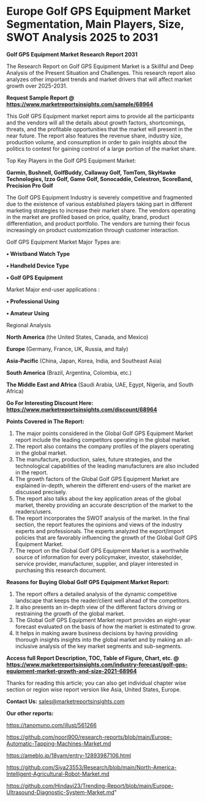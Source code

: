 # Europe Golf GPS Equipment Market Segmentation, Main Players, Size, SWOT Analysis 2025 to 2031

<strong>Golf GPS Equipment Market Research Report 2031</strong>

The Research Report on Golf GPS Equipment Market is a Skillful and Deep Analysis of the Present Situation and Challenges. This research report also analyzes other important trends and market drivers that will affect market growth over 2025-2031.

<strong>Request Sample Report @ <a href=https://www.marketreportsinsights.com/sample/68964>https://www.marketreportsinsights.com/sample/68964</a></strong>

This Golf GPS Equipment market report aims to provide all the participants and the vendors will all the details about growth factors, shortcomings, threats, and the profitable opportunities that the market will present in the near future. The report also features the revenue share, industry size, production volume, and consumption in order to gain insights about the politics to contest for gaining control of a large portion of the market share.

Top Key Players in the Golf GPS Equipment Market:

<strong>Garmin, Bushnell, GolfBuddy, Callaway Golf, TomTom, SkyHawke Technologies, Izzo Golf, Game Golf, Sonocaddie, Celestron, ScoreBand, Precision Pro Golf</strong>

The Golf GPS Equipment Industry is severely competitive and fragmented due to the existence of various established players taking part in different marketing strategies to increase their market share. The vendors operating in the market are profiled based on price, quality, brand, product differentiation, and product portfolio. The vendors are turning their focus increasingly on product customization through customer interaction.

Golf GPS Equipment Market Major Types are:

<strong>• Wristband Watch Type

• Handheld Device Type

• Golf GPS Equipment</strong>

Market Major end-user applications :

<strong>• Professional Using

• Amateur Using</strong>

Regional Analysis

</u><strong><b>North America</b></strong> (the United States, Canada, and Mexico)

<strong><b>Europe </b></strong>(Germany, France, UK, Russia, and Italy)

<strong><b>Asia-Pacific</b></strong> (China, Japan, Korea, India, and Southeast Asia)

<strong><b>South America</b></strong> (Brazil, Argentina, Colombia, etc.)

<strong><b>The Middle East and Africa</b></strong> (Saudi Arabia, UAE, Egypt, Nigeria, and South Africa)

<strong>Go For Interesting Discount Here: <a href=https://www.marketreportsinsights.com/discount/68964>https://www.marketreportsinsights.com/discount/68964</a></strong>

<strong>Points Covered in The Report:</strong>
<ol>
  <li>The major points considered in the Global Golf GPS Equipment Market report include the leading competitors operating in the global market.</li>
  <li>The report also contains the company profiles of the players operating in the global market.</li>
  <li>The manufacture, production, sales, future strategies, and the technological capabilities of the leading manufacturers are also included in the report.</li>
  <li>The growth factors of the Global Golf GPS Equipment Market are explained in-depth, wherein the different end-users of the market are discussed precisely.</li>
  <li>The report also talks about the key application areas of the global market, thereby providing an accurate description of the market to the readers/users.</li>
  <li>The report incorporates the SWOT analysis of the market. In the final section, the report features the opinions and views of the industry experts and professionals. The experts analyzed the export/import policies that are favorably influencing the growth of the Global Golf GPS Equipment Market.</li>
  <li>The report on the Global Golf GPS Equipment Market is a worthwhile source of information for every policymaker, investor, stakeholder, service provider, manufacturer, supplier, and player interested in purchasing this research document.</li>
</ol>
<strong>Reasons for Buying Global Golf GPS Equipment Market Report:</strong>

<ol>
  <li>The report offers a detailed analysis of the dynamic competitive landscape that keeps the reader/client well ahead of the competitors.</li>
  <li>It also presents an in-depth view of the different factors driving or restraining the growth of the global market.</li>
  <li>The Global Golf GPS Equipment Market report provides an eight-year forecast evaluated on the basis of how the market is estimated to grow.</li>
  <li>It helps in making aware business decisions by having providing thorough insights insights into the global market and by making an all-inclusive analysis of the key market segments and sub-segments.</li>
</ol>
<strong>Access full Report Description, TOC, Table of Figure, Chart, etc. @ <a href=https://www.marketreportsinsights.com/industry-forecast/golf-gps-equipment-market-growth-and-size-2021-68964>https://www.marketreportsinsights.com/industry-forecast/golf-gps-equipment-market-growth-and-size-2021-68964</a></strong>


Thanks for reading this article; you can also get individual chapter wise section or region wise report version like Asia, United States, Europe.

<strong>Contact Us:</strong>
sales@marketreportsinsights.com

<strong>Our other reports:</strong>

<a href=https://tanomuno.com/illust/561266>https://tanomuno.com/illust/561266</a>

<a href=https://github.com/noori900/research-reports/blob/main/Europe-Automatic-Tapping-Machines-Market.md>https://github.com/noori900/research-reports/blob/main/Europe-Automatic-Tapping-Machines-Market.md</a>

<a href=https://ameblo.jp/18yam/entry-12893987106.html>https://ameblo.jp/18yam/entry-12893987106.html</a>

<a href=https://github.com/Siya23553/Research/blob/main/North-America-Intelligent-Agricultural-Robot-Market.md>https://github.com/Siya23553/Research/blob/main/North-America-Intelligent-Agricultural-Robot-Market.md</a>

<a href=https://github.com/Hindavi23/Trending-Report/blob/main/Europe-Ultrasound-Diagnostic-System-Market.md>https://github.com/Hindavi23/Trending-Report/blob/main/Europe-Ultrasound-Diagnostic-System-Market.md</a>"
